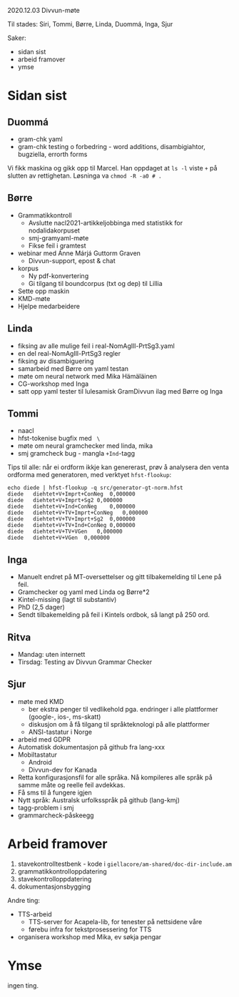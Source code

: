 2020.12.03 Divvun-møte

Til stades: Siri, Tommi, Børre, Linda, Duommá, Inga, Sjur

Saker:
* sidan sist
* arbeid framover
* ymse

#  Sidan sist

##  Duommá
* gram-chk yaml
* gram-chk testing o forbedring - word additions, disambigiahtor, bugziella, errorth forms

Vi fikk maskina og gikk opp  til Marcel. Han oppdaget at `ls -l` viste `+` på slutten
av rettighetan. Løsninga va `chmod -R -a0 # .`

##  Børre
* Grammatikkontroll
    - Avslutte nacl2021-artikkeljobbinga med statistikk for nodalidakorpuset
    - smj-gramyaml-møte
    - Fikse feil i gramtest
* webinar med Ánne Márjá Guttorm Graven
    - Divvun-support, epost & chat
* korpus
    - Ny pdf-konvertering
    - Gi tilgang til boundcorpus (txt og dep) til Lillia
* Sette opp maskin
* KMD-møte
* Hjelpe medarbeidere

##  Linda
* fiksing av alle mulige feil i real-NomAgIll-PrtSg3.yaml
* en del real-NomAgIll-PrtSg3 regler
* fiksing av disambiguering
* samarbeid med Børre om yaml testan
* møte om neural network med Mika Hämäläinen
* CG-workshop med Inga
* satt opp yaml tester til lulesamisk GramDivvun ilag med Børre og Inga

##  Tommi
* naacl
* hfst-tokenise bugfix med ` \ `
* møte om neural gramchecker med linda, mika
* smj gramcheck bug - mangla `+Ind`-tagg

Tips til alle: når ei ordform ikkje kan genererast, prøv å analysera den
venta ordforma med generatoren, med verktyet `hfst-flookup`:

```
echo diede | hfst-flookup -q src/generator-gt-norm.hfst
diede	diehtet+V+Imprt+ConNeg	0,000000
diede	diehtet+V+Imprt+Sg2	0,000000
diede	diehtet+V+Ind+ConNeg	0,000000
diede	diehtet+V+TV+Imprt+ConNeg	0,000000
diede	diehtet+V+TV+Imprt+Sg2	0,000000
diede	diehtet+V+TV+Ind+ConNeg	0,000000
diede	diehtet+V+TV+VGen	0,000000
diede	diehtet+V+VGen	0,000000
```

##  Inga
* Manuelt endret på MT-oversettelser og gitt tilbakemelding til Lene på feil.
* Gramchecker og yaml med Linda og Børre*2
* Kintel-missing (lagt til substantiv)
* PhD (2,5 dager)
* Sendt tilbakemelding på feil i Kintels ordbok, så langt på 250 ord.

##  Ritva
* Mandag: uten internett
* Tirsdag: Testing av Divvun Grammar Checker

##  Sjur
* møte med KMD
    - ber ekstra penger til vedlikehold pga. endringer i alle plattformer (google-, ios-, ms-skatt)
    - diskusjon om å få tilgang til språkteknologi på alle plattformer
    - ANSI-tastatur i Norge
* arbeid med GDPR
* Automatisk dokumentasjon på github fra lang-xxx
* Mobiltastatur
    - Android
    - Divvun-dev for Kanada
* Retta konfigurasjonsfil for alle språka. Nå kompileres alle språk på samme måte og reelle feil avdekkas.
* Få sms til å fungere igjen
* Nytt språk: Australsk urfolksspråk på github (lang-kmj)
* tagg-problem i smj
* grammarcheck-påskeegg

#  Arbeid framover

1. stavekontrolltestbenk - kode i `giellacore/am-shared/doc-dir-include.am`
1. grammatikkontrolloppdatering
1. stavekontrolloppdatering
1. dokumentasjonsbygging

Andre ting:
* TTS-arbeid
    - TTS-server for Acapela-lib, for tenester på nettsidene våre
    - førebu infra for tekstprosessering for TTS
* organisera workshop med Mika, ev søkja pengar

#  Ymse

ingen ting.
